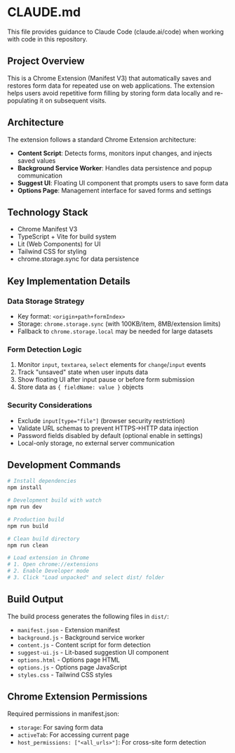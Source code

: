 # CLAUDE.md

This file provides guidance to Claude Code (claude.ai/code) when working with code in this repository.

## Project Overview

This is a Chrome Extension (Manifest V3) that automatically saves and restores form data for repeated use on web applications. The extension helps users avoid repetitive form filling by storing form data locally and re-populating it on subsequent visits.

## Architecture

The extension follows a standard Chrome Extension architecture:

- **Content Script**: Detects forms, monitors input changes, and injects saved values
- **Background Service Worker**: Handles data persistence and popup communication  
- **Suggest UI**: Floating UI component that prompts users to save form data
- **Options Page**: Management interface for saved forms and settings

## Technology Stack

- Chrome Manifest V3
- TypeScript + Vite for build system
- Lit (Web Components) for UI
- Tailwind CSS for styling
- chrome.storage.sync for data persistence

## Key Implementation Details

### Data Storage Strategy
- Key format: `<origin+path+formIndex>`
- Storage: `chrome.storage.sync` (with 100KB/item, 8MB/extension limits)
- Fallback to `chrome.storage.local` may be needed for large datasets

### Form Detection Logic
1. Monitor `input`, `textarea`, `select` elements for `change`/`input` events
2. Track "unsaved" state when user inputs data
3. Show floating UI after input pause or before form submission
4. Store data as `{ fieldName: value }` objects

### Security Considerations
- Exclude `input[type="file"]` (browser security restriction)
- Validate URL schemas to prevent HTTPS→HTTP data injection
- Password fields disabled by default (optional enable in settings)
- Local-only storage, no external server communication

## Development Commands

```bash
# Install dependencies
npm install

# Development build with watch
npm run dev

# Production build
npm run build

# Clean build directory
npm run clean

# Load extension in Chrome
# 1. Open chrome://extensions
# 2. Enable Developer mode  
# 3. Click "Load unpacked" and select dist/ folder
```

## Build Output

The build process generates the following files in `dist/`:
- `manifest.json` - Extension manifest
- `background.js` - Background service worker
- `content.js` - Content script for form detection
- `suggest-ui.js` - Lit-based suggestion UI component
- `options.html` - Options page HTML
- `options.js` - Options page JavaScript
- `styles.css` - Tailwind CSS styles

## Chrome Extension Permissions

Required permissions in manifest.json:
- `storage`: For saving form data
- `activeTab`: For accessing current page
- `host_permissions: ["<all_urls>"]`: For cross-site form detection